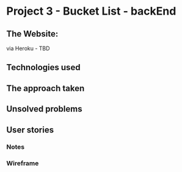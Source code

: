# Project 3 - Bucket List - backEnd

## The Website: 

via Heroku - TBD

## Technologies used

## The approach taken

## Unsolved problems

## User stories

### Notes

### Wireframe
